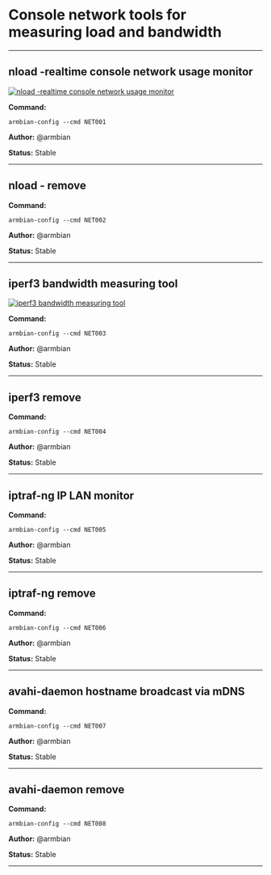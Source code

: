 # Console network tools for measuring load and bandwidth


***

## nload -realtime console network usage monitor

<!--- section image START from tools/include/images/NET001.png --->
[![nload -realtime console network usage monitor](/images/NET001.png)](#)
<!--- section image STOP from tools/include/images/NET001.png --->

**Command:** 
~~~
armbian-config --cmd NET001
~~~

**Author:** @armbian

**Status:** Stable



***

## nload - remove
**Command:** 
~~~
armbian-config --cmd NET002
~~~

**Author:** @armbian

**Status:** Stable



***

## iperf3 bandwidth measuring tool

<!--- section image START from tools/include/images/NET003.png --->
[![iperf3 bandwidth measuring tool](/images/NET003.png)](#)
<!--- section image STOP from tools/include/images/NET003.png --->

**Command:** 
~~~
armbian-config --cmd NET003
~~~

**Author:** @armbian

**Status:** Stable



***

## iperf3 remove
**Command:** 
~~~
armbian-config --cmd NET004
~~~

**Author:** @armbian

**Status:** Stable



***

## iptraf-ng IP LAN monitor
**Command:** 
~~~
armbian-config --cmd NET005
~~~

**Author:** @armbian

**Status:** Stable



***

## iptraf-ng remove
**Command:** 
~~~
armbian-config --cmd NET006
~~~

**Author:** @armbian

**Status:** Stable



***

## avahi-daemon hostname broadcast via mDNS
**Command:** 
~~~
armbian-config --cmd NET007
~~~

**Author:** @armbian

**Status:** Stable



***

## avahi-daemon remove
**Command:** 
~~~
armbian-config --cmd NET008
~~~

**Author:** @armbian

**Status:** Stable



***

